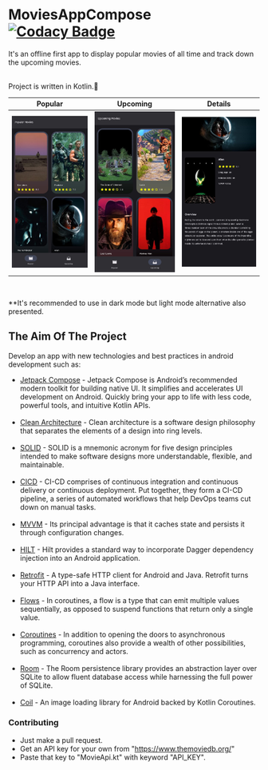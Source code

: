 # MoviesAppCompose [![Codacy Badge](https://app.codacy.com/project/badge/Grade/7355278c1a264faa97ad53fc793c83d8)](https://app.codacy.com/gh/MertYazi/MoviesAppCompose/dashboard?utm_source=gh&utm_medium=referral&utm_content=&utm_campaign=Badge_grade)

It's an offline first app to display popular movies of all time and track down the upcoming movies.<br>
&nbsp;<br>

Project is written in Kotlin.💯
&nbsp;<br>

| Popular | Upcoming | Details |
|------|------|------|
| <img src="screenshots/popular_dark_portreit.jpg" alt="" width="250"> | <img src="screenshots/upcoming_dark_portreit.jpg" alt="" width="250"> | <img src="screenshots/details_dark_portreit.jpg" alt="" width="250"> |
&nbsp;<br>

**It's recommended to use in dark mode but light mode alternative also presented.
&nbsp;<br>

## The Aim Of The Project
Develop an app with new technologies and best practices in android development such as:
- [Jetpack Compose](https://developer.android.com/develop/ui/compose) - Jetpack Compose is Android’s recommended modern toolkit for building native UI. It simplifies and accelerates UI development on Android. Quickly bring your app to life with less code, powerful tools, and intuitive Kotlin APIs.<br>&nbsp;<br>
- [Clean Architecture](https://medium.com/android-dev-hacks/detailed-guide-on-android-clean-architecture-9eab262a9011)  - Clean architecture is a software design philosophy that separates the elements of a design into ring levels.<br>&nbsp;<br>
- [SOLID](https://medium.com/the-android-caf%C3%A9/solid-principles-the-kotlin-way-ff717c0d60da)  - SOLID is a mnemonic acronym for five design principles intended to make software designs more understandable, flexible, and maintainable.<br>&nbsp;<br>
- [CICD](https://resources.github.com/ci-cd/)  - CI-CD comprises of continuous integration and continuous delivery or continuous deployment. Put together, they form a CI-CD pipeline, a series of automated workflows that help DevOps teams cut down on manual tasks.<br>&nbsp;<br>
- [MVVM](https://developer.android.com/topic/libraries/architecture/viewmodel)  - Its principal advantage is that it caches state and persists it through configuration changes.<br>&nbsp;<br>
- [HILT](https://dagger.dev/hilt)  - Hilt provides a standard way to incorporate Dagger dependency injection into an Android application.<br>&nbsp;<br>
- [Retrofit](https://square.github.io/retrofit/)  - A type-safe HTTP client for Android and Java. Retrofit turns your HTTP API into a Java interface.<br>&nbsp;<br>
- [Flows](https://developer.android.com/kotlin/flow)  - In coroutines, a flow is a type that can emit multiple values sequentially, as opposed to suspend functions that return only a single value.<br>&nbsp;<br>
- [Coroutines](https://kotlinlang.org/docs/reference/coroutines-overview.html)  - In addition to opening the doors to asynchronous programming, coroutines also provide a wealth of other possibilities, such as concurrency and actors.<br>&nbsp;<br>
- [Room](https://developer.android.com/training/data-storage/room) - The Room persistence library provides an abstraction layer over SQLite to allow fluent database access while harnessing the full power of SQLite.<br>&nbsp;<br>
- [Coil](https://coil-kt.github.io/coil/) - An image loading library for Android backed by Kotlin Coroutines.
&nbsp;<br>

### Contributing
- Just make a pull request.
- Get an API key for your own from "https://www.themoviedb.org/"
- Paste that key to "MovieApi.kt" with keyword "API_KEY".
